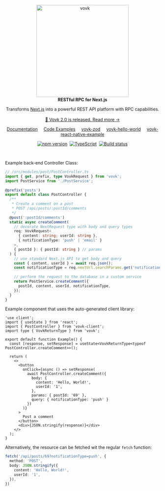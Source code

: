 <p align="center"> 
  <picture>
    <source width="300" media="(prefers-color-scheme: dark)" srcset="https://vovk.dev/vovk-logo-white.svg">
    <source width="300" media="(prefers-color-scheme: light)" srcset="https://vovk.dev/vovk-logo.svg">
    <img width="300" alt="vovk" src="https://vovk.dev/vovk-logo.svg">
  </picture><br>
  <strong>RESTful RPC for Next.js</strong>
  
</p>

<p align="center">
  Transforms <a href="https://nextjs.org/docs/app">Next.js</a> into a powerful REST API platform with RPC capabilities. 
  <br><br>
  <a href="https://vovk.dev/blog/vovk-2-0">🎉 Vovk 2.0 is released. Read more →</a>
</p>

<p align="center">
  <a href="https://vovk.dev/">Documentation</a>&nbsp;&nbsp;&nbsp;&nbsp;
  <a href="https://github.com/finom/examples">Code Examples</a>&nbsp;&nbsp;&nbsp;&nbsp;
  <a href="https://github.com/finom/vovk-zod">vovk-zod</a>&nbsp;&nbsp;&nbsp;&nbsp;
  <a href="https://github.com/finom/vovk-hello-world">vovk-hello-world</a>&nbsp;&nbsp;&nbsp;&nbsp;
  <a href="https://github.com/finom/vovk-react-native-example">vovk-react-native-example</a>
</p>
<p align="center">
  <a href="https://www.npmjs.com/package/vovk"><img src="https://badge.fury.io/js/vovk.svg" alt="npm version" /></a>&nbsp;
  <a href="https://www.typescriptlang.org/"><img src="https://img.shields.io/badge/%3C%2F%3E-TypeScript-%230074c1.svg" alt="TypeScript" /></a>&nbsp;
  <a href="https://github.com/finom/vovk/actions/workflows/main.yml"><img src="https://github.com/finom/vovk/actions/workflows/main.yml/badge.svg" alt="Build status" /></a>
</p>


 <br />

Example back-end Controller Class:

```ts
// /src/modules/post/PostController.ts
import { get, prefix, type VovkRequest } from 'vovk';
import PostService from './PostService';
 
@prefix('posts')
export default class PostController {
  /**
   * Create a comment on a post
   * POST /api/posts/:postId/comments
   */
  @post(':postId/comments')
  static async createComment(
    // decorate NextRequest type with body and query types
    req: VovkRequest<
      { content: string; userId: string }, 
      { notificationType: 'push' | 'email' }
    >,
    { postId }: { postId: string } // params
  ) {
    // use standard Next.js API to get body and query
    const { content, userId } = await req.json();
    const notificationType = req.nextUrl.searchParams.get('notificationType');
 
    // perform the request to the database in a custom service
    return PostService.createComment({ 
      postId, content, userId, notificationType,
    });
  }
}
```

Example component that uses the auto-generated client library:

```tsx
'use client';
import { useState } from 'react';
import { PostController } from 'vovk-client';
import type { VovkReturnType } from 'vovk';
 
export default function Example() {
  const [response, setResponse] = useState<VovkReturnType<typeof PostController.createComment>>();
 
  return (
    <>
      <button
        onClick={async () => setResponse(
          await PostController.createComment({
            body: { 
              content: 'Hello, World!', 
              userId: '1', 
            },
            params: { postId: '69' },
            query: { notificationType: 'push' }
          })
        )}
      >
        Post a comment
      </button>
      <div>{JSON.stringify(response)}</div>
    </>
  );
}
```

Alternatively, the resource can be fetched wit the regular `fetch` function:

```ts
fetch('/api/posts/69?notificationType=push', {
  method: 'POST',
  body: JSON.stringify({ 
    content: 'Hello, World!', 
    userId: '1', 
  }),
})
```
